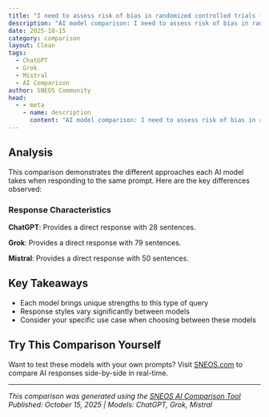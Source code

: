 ```yaml
---
title: "I need to assess risk of bias in randomized controlled trials for my systematic review. Help me: 1) Choose appropriate tool (Cochrane Risk of Bias 2.0 for RCTs"
description: "AI model comparison: I need to assess risk of bias in randomized controlled trials for my systematic review. Help me: 1) ..."
date: 2025-10-15
category: comparison
layout: Clean
tags:
  - ChatGPT
  - Grok
  - Mistral
  - AI Comparison
author: SNEOS Community
head:
  - - meta
    - name: description
      content: "AI model comparison: I need to assess risk of bias in randomized controlled trials for my systematic review. Help me: 1) Choose appropriate t..."
---
```


<ChatComparison
  title="I need to assess risk of bias in randomized controlled trials for my systematic review. Help me: 1) Choose appropriate tool (Cochrane Risk of Bias 2.0 for RCTs"
  prompt="I need to assess risk of bias in randomized controlled trials for my systematic review. Help me: 1) Choose appropriate tool (Cochrane Risk of Bias 2.0 for RCTs"
  :responses='{"ChatGPT": "Absolutely! The Cochrane Risk of Bias 2.0 tool is an excellent choice for assessing the risk of bias in randomized controlled trials (RCTs). This tool was introduced in 2019 and is specifically designed for evaluating the risk of bias across various domains that can affect the validity of RCTs.\n\nHere are the main steps and components of the Cochrane Risk of Bias 2.0 tool:\n\n### 1. Domains of Risk of Bias\nThe Cochrane Risk of Bias 2.0 tool assesses bias in five key domains:\n\n- **Bias arising from the randomization process**: This domain evaluates how well the groups were randomized and whether any biases were introduced during the allocation of participants.\n\n- **Bias due to deviations from the intended interventions**: This assesses whether there were any deviations from the planned interventions that could affect the outcomes.\n\n- **Bias due to missing outcome data**: This examines the extent to which missing data may have influenced the results, including the handling of incomplete outcome data.\n\n- **Bias in the measurement of the outcome**: This domain assesses whether the outcomes were measured reliably and consistently across participants.\n\n- **Bias in the selection of the reported result**: This considers whether the study selectively reported results depending on the significance or direction of the findings.\n\n### 2. Judgement Levels\nFor each domain, you will make a judgment based on the information presented in the study:\n\n- **Low risk of bias**: If it is unlikely that bias is present.\n- **Some concerns**: If there are some weaknesses, but they are not sufficient to classify as high risk.\n- **High risk of bias**: If there is a strong indication that bias is present.\n\n### 3. Overall Risk of Bias\nAfter evaluating the domains, you can derive an overall risk of bias judgment for each study. The overall risk of bias is informed by the individual domain ratings and any potential interactions between them.\n\n### 4. Consider Using a Risk of Bias Assessment Tool\nYou can use the official Cochrane Risk of Bias 2.0 tool documentation and the Risk of Bias 2.0 Excel tool to help you systematically assess bias in your included studies. Many systematic review software programs (like RevMan) also include tools for bias assessment.\n\n### Conclusion\nThe Cochrane Risk of Bias 2.0 tool is user-friendly and captures the potential risk of bias comprehensively. It\u0027s important to ensure that your evaluations are conducted by multiple reviewers, ideally in duplicate, to enhance the reliability of your assessments.\n\nLet me know if you need further information or assistance with specific aspects of the tool, or if you have other questions!", "Grok": "### Choosing an Appropriate Tool for Assessing Risk of Bias in RCTs\n\nFor your systematic review of randomized controlled trials (RCTs), the **Cochrane Risk of Bias 2.0 (RoB 2.0)** tool is an excellent and widely recommended choice. It\u0027s specifically designed for RCTs and aligns with best practices in evidence synthesis, such as those from the Cochrane Handbook and PRISMA guidelines. Below, I\u0027ll explain why it\u0027s suitable, how to use it, and alternatives if needed.\n\n#### Why Cochrane RoB 2.0?\n- **Relevance to RCTs**: RoB 2.0 focuses on key sources of bias in RCTs, such as randomization processes, deviations from intended interventions, missing outcome data, measurement of outcomes, and selection of reported results. It\u0027s an update to the original RoB 1.0 tool, addressing limitations like oversimplification and better handling of cluster-randomized and crossover trials.\n- **Evidence Base**: Developed by the Cochrane Methods group, it\u0027s endorsed by major organizations (e.g., Cochrane Collaboration, GRADE Working Group) and has high reliability when used systematically. Studies show it improves consistency in bias assessments compared to older tools.\n- **Suitability for Systematic Reviews**: It provides a domain-based judgment (low risk, some concerns, high risk) rather than a summary score, reducing subjectivity and avoiding misleading numerical ratings. This supports transparent reporting in your review.\n- **Free and Accessible**: Available on the Cochrane website (methods.cochrane.org/risk-bias) with templates, guidance, and software support (e.g., RevMan or the RoB 2.0 Excel tool).\n\nIf your RCTs include non-randomized elements (e.g., quasi-experimental designs), consider supplementing with ROBINS-I for non-randomized studies, but stick to RoB 2.0 for pure RCTs.\n\n#### How to Use Cochrane RoB 2.0: Step-by-Step Guide\n1. **Download Resources**: Get the tool from the official site. It includes signaling questions, worksheets, and a user manual. Use the web-based app for collaborative assessment or Excel for offline work.\n\n2. **Assess Each Domain**:\n   - **Domain 1: Bias Arising from Randomization** \u2013 Evaluate sequence generation and allocation concealment (e.g., Was the allocation sequence random? Was concealment adequate?).\n   - **Domain 2: Bias Due to Deviations from Intended Interventions** \u2013 Check if participants/blinded staff could influence outcomes (e.g., blinding, compliance).\n   - **Domain 3: Bias Due to Missing Outcome Data** \u2013 Assess attrition and handling of missing data (e.g., Was data missing at random?).\n   - **Domain 4: Bias in Measurement of the Outcome** \u2013 Look for outcome assessor blinding and measurement reliability.\n   - **Domain 5: Bias in Selection of the Reported Result** \u2013 Detect selective reporting (e.g., pre-specified outcomes vs. post-hoc analyses).\n   - For each, answer signaling questions (yes/no/probably) to judge the overall risk per domain.\n\n3. **Overall Risk Judgment**: After domains, assign an overall rating for each trial:\n   - Low risk: All domains low.\n   - Some concerns: At least one domain with concerns, but not high.\n   - High risk: At least one domain high, or multiple concerns.\n   This informs sensitivity analyses in your review (e.g., excluding high-risk trials).\n\n4. **Implementation Tips for Your Review**:\n   - **Team Approach**: Have at least two independent reviewers assess each trial, resolving disagreements via discussion or a third reviewer. Tools like Covidence or Rayyan can streamline this.\n   - **Reporting**: Present results in a \u0022traffic light\u0022 table or graph (as in Cochrane reviews). Describe judgments narratively in your methods/results sections.\n   - **Training**: If new to it, review the 30-minute tutorial video on the Cochrane site. Pilot on 2-3 trials to calibrate.\n   - **Time Estimate**: ~30-60 minutes per trial, depending on complexity.\n\n#### Potential Alternatives\nIf RoB 2.0 doesn\u0027t fit (e.g., for pediatric or specific intervention trials), consider:\n- **Jadad Scale**: Simpler, scores-based (0-5 points) for quality, but less nuanced on bias domains\u2014avoid for modern reviews as it\u0027s outdated.\n- **ROBINS-I**: For non-randomized studies; use alongside RoB 2.0 in mixed designs.\n- **AMSTAR 2**: For assessing systematic reviews, not individual RCTs.\n\nIf your RCTs are in a niche field (e.g., complex interventions), RoB 2.0 still applies but may need adaptations\u2014check field-specific extensions on the Cochrane site. For more tailored advice, share details about your review topic! If you need a sample assessment or template, let me know.", "Mistral": "Certainly! Choosing the appropriate tool for assessing the risk of bias in randomized controlled trials (RCTs) is crucial for the validity and reliability of your systematic review. The Cochrane Risk of Bias 2.0 (RoB 2.0) tool is a widely recognized and recommended tool for this purpose. Here\u2019s a step-by-step guide to help you use the Cochrane RoB 2.0 tool effectively:\n\n### Step 1: Understand the Cochrane RoB 2.0 Tool\nThe Cochrane RoB 2.0 tool is designed to assess the risk of bias in randomized trials. It focuses on five domains of bias:\n1. **Bias arising from the randomization process**\n2. **Bias due to deviations from intended interventions**\n3. **Bias due to missing outcome data**\n4. **Bias in measurement of the outcome**\n5. **Bias in selection of the reported result**\n\n### Step 2: Prepare Your Materials\n- **Study Protocols**: Ensure you have access to the full texts of the RCTs you are assessing.\n- **Data Extraction Forms**: Prepare forms to extract relevant data from the studies.\n- **RoB 2.0 Tool**: Download the RoB 2.0 tool and familiarize yourself with its structure and requirements.\n\n### Step 3: Assess Each Domain\nFor each RCT, assess the risk of bias in each of the five domains. Here\u2019s a brief overview of what to consider for each domain:\n\n1. **Bias arising from the randomization process**:\n   - Was the allocation sequence adequately generated and concealed?\n   - Were there baseline imbalances suggesting a problem with randomization?\n\n2. **Bias due to deviations from intended interventions**:\n   - Were participants aware of their assigned interventions during the trial?\n   - Were there deviations from intended interventions due to the experimental context?\n\n3. **Bias due to missing outcome data**:\n   - Were data for this outcome available for all, or nearly all, participants randomized?\n   - Were appropriate methods used to estimate the effect of assignment to intervention?\n\n4. **Bias in measurement of the outcome**:\n   - Was the outcome assessor aware of the intervention received by participants?\n   - Was the outcome measurement appropriate and reliable?\n\n5. **Bias in selection of the reported result**:\n   - Were multiple outcome measurements or analyses done within the outcome domain?\n   - Were the reported result(s) selected, on the basis of the results, from multiple outcome measurements (e.g., scales, definitions, time points) within the outcome domain?\n\n### Step 4: Rate the Risk of Bias\nFor each domain, rate the risk of bias as:\n- **Low risk of bias**\n- **Some concerns**\n- **High risk of bias**\n\n### Step 5: Overall Risk of Bias Judgment\nBased on the assessments of the individual domains, make an overall risk of bias judgment for the study:\n- **Low risk of bias**: The study is judged to be at low risk of bias for all domains for this result.\n- **Some concerns**: The study is judged to raise some concerns in at least one domain for this result, but not to be at high risk of bias for any domain.\n- **High risk of bias**: The study is judged to be at high risk of bias in at least one domain for this result or is judged to have some concerns for multiple domains in a way that substantially lowers confidence in the result.\n\n### Step 6: Document Your Assessments\nCarefully document your assessments and justifications for each domain and the overall risk of bias judgment. This documentation will be essential for transparency and reproducibility.\n\n### Step 7: Report Your Findings\nInclude a summary of your risk of bias assessments in your systematic review report. This can be presented in a table or graphically using a risk of bias summary figure.\n\n### Additional Resources\n- **Cochrane Handbook for Systematic Reviews of Interventions**: Provides detailed guidance on using the RoB 2.0 tool.\n- **RoB 2.0 Excel Tool**: Available for download from the Cochrane website, which can help streamline the assessment process.\n\nBy following these steps and using the Cochrane RoB 2.0 tool, you can systematically and rigorously assess the risk of bias in the RCTs included in your systematic review."}' published-date="{DateTime.UtcNow:HH:mm}"
/>

## Analysis

This comparison demonstrates the different approaches each AI model takes when responding to the same prompt. Here are the key differences observed:

### Response Characteristics

**ChatGPT**: Provides a direct response with 28 sentences. 

**Grok**: Provides a direct response with 79 sentences. 

**Mistral**: Provides a direct response with 50 sentences. 

## Key Takeaways

- Each model brings unique strengths to this type of query
- Response styles vary significantly between models
- Consider your specific use case when choosing between these models

## Try This Comparison Yourself

Want to test these models with your own prompts? Visit [SNEOS.com](https://sneos.com) to compare AI responses side-by-side in real-time.

---

*This comparison was generated using the [SNEOS AI Comparison Tool](https://sneos.com)*
*Published: October 15, 2025 | Models: ChatGPT, Grok, Mistral*
